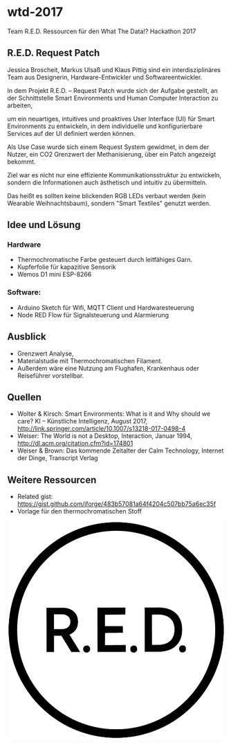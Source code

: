 # wtd-2017
Team R.E.D. Ressourcen für den What The Data!? Hackathon 2017

[patch-pattern]: https://github.com/jforge/wtd-2017/raw/master/docs/images/RED-logo.png "Team RED Logo"

## R.E.D. Request Patch

Jessica Broscheit, Markus Ulsaß und Klaus Pittig sind ein interdisziplinäres Team
aus Designerin, Hardware-Entwickler und Softwareentwickler.

In dem Projekt R.E.D. – Request Patch wurde sich der Aufgabe gestellt, an der
Schnittstelle Smart Environments und Human Computer Interaction zu arbeiten,

um ein neuartiges, intuitives und proaktives User Interface (UI) für Smart
Environments zu entwickeln, in dem individuelle und konfigurierbare Services
auf der UI definiert werden können.

Als Use Case wurde sich einem Request System gewidmet, in dem der Nutzer,
ein CO2 Grenzwert der Methanisierung, über ein Patch angezeigt bekommt.

Ziel war es nicht nur eine effiziente Kommunikationsstruktur zu entwickeln,
sondern die Informationen auch ästhetisch und intuitiv zu übermitteln.

Das heißt es sollten keine blickenden RGB LEDs verbaut werden
(kein Wearable Weihnachtsbaum), sondern "Smart Textiles" genutzt werden.




## Idee und Lösung

### Hardware

- Thermochromatische Farbe gesteuert durch leitfähiges Garn.
- Kupferfolie für kapazitive Sensorik
- Wemos D1 mini ESP-8266

### Software:

- Arduino Sketch für Wifi, MQTT Client und Hardwaresteuerung
- Node RED Flow für Signalsteuerung und Alarmierung


## Ausblick

- Grenzwert Analyse,
- Materialstudie mit Thermochromatischen Filament.
- Außerdem wäre eine Nutzung am Flughafen, Krankenhaus oder Reiseführer vorstellbar.

## Quellen

- Wolter & Kirsch: Smart Environments: What is it and Why should we care?
KI – Künstliche Intelligenz, August 2017, http://link.springer.com/article/10.1007/s13218-017-0498-4
- Weiser: The World is not a Desktop, Interaction, Januar 1994, http://dl.acm.org/citation.cfm?id=174801
- Weiser & Brown: Das kommende Zeitalter der Calm Technology, Internet der Dinge, Transcript Verlag

## Weitere Ressourcen

- Related gist: https://gist.github.com/jforge/483b57081a64f4204c507bb75a6ec35f
- Vorlage für den thermochromatischen Stoff

![alt text][patch-pattern]

[patch-pattern]: https://github.com/jforge/wtd-2017/raw/master/docs/images/patch-pattern-thermochromic-yarn.png "Patch Pattern"
